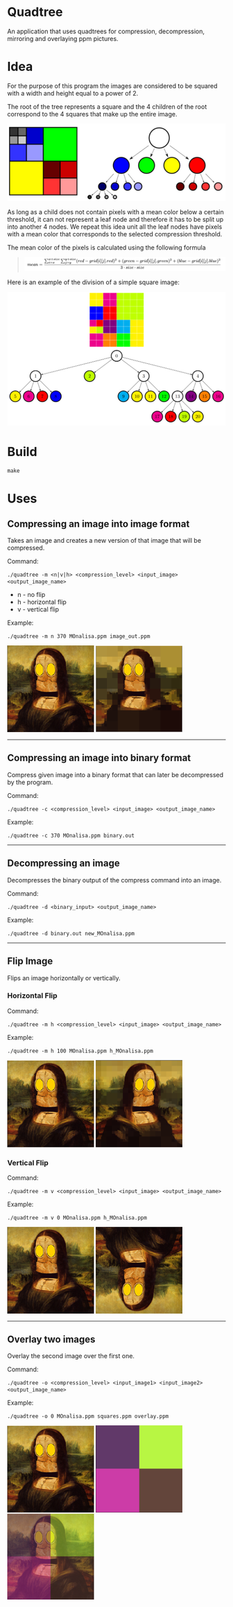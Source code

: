 # Quadtree

An application that uses quadtrees for compression, decompression, mirroring and overlaying ppm pictures.

# Idea

For the purpose of this program the images are considered to be squared with a width and height equal to a power of 2.

The root of the tree represents a square and the 4 children of the root correspond to the 4 squares that make up the entire image.

<img src="Imagini/README_Images/quadtree1.png" />

As long as a child does not contain pixels with a mean color below a certain threshold, it can not represent a leaf node and therefore it has to be split up into another 4 nodes.
We repeat this idea unit all the leaf nodes have pixels with a mean color that corresponds to the selected compression threshold.

The mean color of the pixels is calculated using the following formula

> <img src="Imagini/README_Images/mean.png" />

Here is an example of the division of a simple square image:

<img src="Imagini/README_Images/quadtree2.png" />

# Build

```
make
```

# Uses

## Compressing an image into image format

Takes an image and creates a new version of that image that will be compressed.

Command:

```
./quadtree -m <n|v|h> <compression_level> <input_image> <output_image_name>
```

- n - no flip
- h - horizontal flip
- v - vertical flip

Example:

```
./quadtree -m n 370 MOnalisa.ppm image_out.ppm
```

<p float="left">
  <img src="Imagini/README_Images/MOnalisa.png" width="200" />
  <img src="Imagini/README_Images/MOnalisa_compressed.png" width="200" />
</p>

---

## Compressing an image into binary format

Compress given image into a binary format that can later be decompressed by the program.

Command:

```
./quadtree -c <compression_level> <input_image> <output_image_name>
```

Example:

```
./quadtree -c 370 MOnalisa.ppm binary.out
```

---

## Decompressing an image

Decompresses the binary output of the compress command into an image.

Command:

```
./quadtree -d <binary_input> <output_image_name>
```

Example:

```
./quadtree -d binary.out new_MOnalisa.ppm
```

---

## Flip Image

Flips an image horizontally or vertically.

### Horizontal Flip

Command:

```
./quadtree -m h <compression_level> <input_image> <output_image_name>
```

Example:

```
./quadtree -m h 100 MOnalisa.ppm h_MOnalisa.ppm
```

<p float="left">
  <img src="Imagini/README_Images/MOnalisa.png" width="200" />
  <img src="Imagini/README_Images/h_MOnalisa.png" width="200" />
</p>

### Vertical Flip

Command:

```
./quadtree -m v <compression_level> <input_image> <output_image_name>
```

Example:

```
./quadtree -m v 0 MOnalisa.ppm h_MOnalisa.ppm
```

<p float="left">
  <img src="Imagini/README_Images/MOnalisa.png" width="200" />
  <img src="Imagini/README_Images/v_MOnalisa.png" width="200" />
</p>

---

## Overlay two images

Overlay the second image over the first one.

Command:

```
./quadtree -o <compression_level> <input_image1> <input_image2> <output_image_name>
```

Example:

```
./quadtree -o 0 MOnalisa.ppm squares.ppm overlay.ppm
```

<p float="left">
  <img src="Imagini/README_Images/MOnalisa.png" width="200" />
  <img src="Imagini/README_Images/squares.png" width="200" />
  <img src="Imagini/README_Images/overlay.png" width="200" />
</p>
